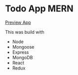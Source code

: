 <h1>Todo App MERN</h1>

<a href="https://todo-app-mern-stacks.herokuapp.com/" target="_blank">Preview App</a>

This was build with
<ul>
  <li>Node</li>
    <li>Mongoose</li>
    <li>Express</li>
      <li>MongoDB</li>
          <li>React</li>
            <li>Redux</li>
 </ul>
